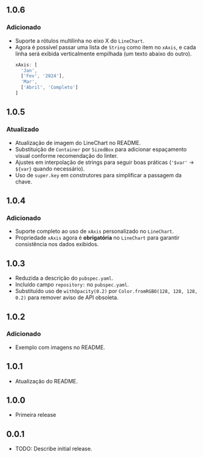 ## 1.0.6 

### Adicionado
- Suporte a rótulos multilinha no eixo X do `LineChart`.
- Agora é possível passar uma lista de `String` como item no `xAxis`, e cada linha será exibida verticalmente empilhada (um texto abaixo do outro).
  ```dart
  xAxis: [
    'Jan',
    ['Fev', '2024'],
    'Mar',
    ['Abril', 'Completo']
  ]

## 1.0.5

### Atualizado

- Atualização de imagem do LineChart no README.
- Substituição de `Container` por `SizedBox` para adicionar espaçamento visual conforme recomendação do linter.
- Ajustes em interpolação de strings para seguir boas práticas (`'$var'` → `${var}` quando necessário).
- Uso de `super.key` em construtores para simplificar a passagem da chave.

## 1.0.4

### Adicionado

- Suporte completo ao uso de `xAxis` personalizado no `LineChart`.
- Propriedade `xAxis` agora é **obrigatória** no `LineChart` para garantir consistência nos dados exibidos.

## 1.0.3

- Reduzida a descrição do `pubspec.yaml`.
- Incluído campo `repository:` no `pubspec.yaml`.
- Substituído uso de `withOpacity(0.2)` por `Color.fromRGBO(128, 128, 128, 0.2)` para remover aviso de API obsoleta.

## 1.0.2

### Adicionado

- Exemplo com imagens no README.

## 1.0.1

- Atualização do README.

## 1.0.0

- Primeira release

## 0.0.1

- TODO: Describe initial release.

